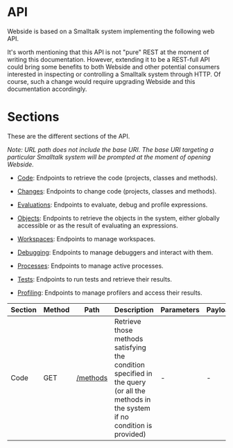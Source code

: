 # API
Webside is based on a Smalltalk system implementing the following web API.

It's worth mentioning that this API is not "pure" REST at the moment of writing this documentation. However, extending it to be a REST-full API could bring some benefits to both Webside and other potential consumers interested in inspecting or controlling a Smalltalk system through HTTP. Of course, such a change would require upgrading Webside and this documentation accordingly.

# Sections
These are the different sections of the API.

_Note: URL path does not include the base URI. The base URI targeting a particular Smalltalk system will be prompted at the moment of opening Webside._

* [Code](code): Endpoints to retrieve the code (projects, classes and methods).

* [Changes](changes): Endpoints to change code (projects, classes and methods).

* [Evaluations](evaluations): Endpoints to evaluate, debug and profile expressions.

* [Objects](objects): Endpoints to retrieve the objects in the system, either globally accessible or as the result of evaluating an expressions.

* [Workspaces](workspaces): Endpoints to manage workspaces.

* [Debugging](debugging): Endpoints to manage debuggers and interact with them.

* [Processes](processes): Endpoints to manage active processes.

* [Tests](tests): Endpoints to run tests and retrieve their results.

* [Profiling](profiling): Endpoints to manage profilers and access their results.

| Section | Method | Path | Description | Parameters | Payload |
| -- | -- | -- | -- | -- | -- 
| Code | GET | [/methods](code/methods/get.md) | Retrieve those methods satisfying the condition specified in the query (or all the methods in the system if no condition is provided) | - | - |